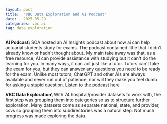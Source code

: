 ```yaml
---
layout: post
title:  "VBC Data Exploration and AI Podcast"
date:   2025-05-29
categories: vbc ai
tag: data exploration
---
```

**AI Podcast**\\
SOA hosted an AI Insights podcast about how ai can help actuarial students study for exams. The podcast contained little that I didn't already know or hadn't thought about. My main take away was that, as a free resource, AI can provide assistance with studying but it can't do the learning for you. In many ways, it can act just like a tutor. Tutors can't take the exam for you, but they can answer any questions you need to be ready for the exam. Unlike most tutors, ChatGPT and other AIs are always available and never run out of patience, nor will they make you feel dumb for asking a stupid question. [Listen to the podcast here](https://getpluggedin.libsyn.com/ai-insights-episode-2-ai-and-exam-prep?utm_medium=email&utm_source=rasa_io&utm_campaign=newsletter)

**VBC Data Exploration**\\
With 74 hospital/provider datasets to work with, the first step was grouping them into categories so as to structure further exploration. Many datasets come as separate national, state, and provider, csvs so grouping them into subdirectories was a natural step. Not much progress was made exploring the data.